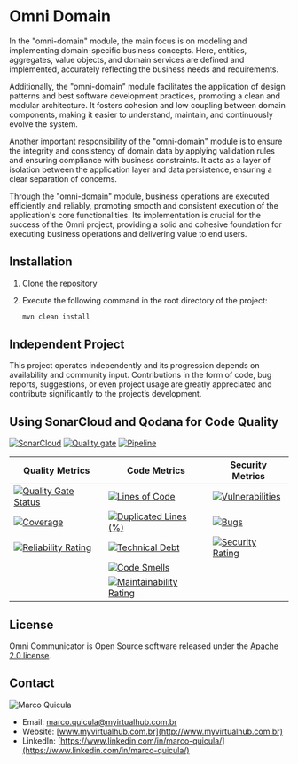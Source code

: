 # Omni Domain

In the "omni-domain" module, the main focus is on modeling and implementing domain-specific business concepts. Here, entities, aggregates, value objects, and domain services are defined and implemented, accurately reflecting the business needs and requirements.

Additionally, the "omni-domain" module facilitates the application of design patterns and best software development practices, promoting a clean and modular architecture. It fosters cohesion and low coupling between domain components, making it easier to understand, maintain, and continuously evolve the system.

Another important responsibility of the "omni-domain" module is to ensure the integrity and consistency of domain data by applying validation rules and ensuring compliance with business constraints. It acts as a layer of isolation between the application layer and data persistence, ensuring a clear separation of concerns.

Through the "omni-domain" module, business operations are executed efficiently and reliably, promoting smooth and consistent execution of the application's core functionalities. Its implementation is crucial for the success of the Omni project, providing a solid and cohesive foundation for executing business operations and delivering value to end users.

## Installation

1. Clone the repository
2. Execute the following command in the root directory of the project:

    ```bash
    mvn clean install
    ```

## Independent Project

This project operates independently and its progression depends on availability and community input. Contributions in the form of code, bug reports, suggestions, or even project usage are greatly appreciated and contribute significantly to the project’s development.

## Using SonarCloud and Qodana for Code Quality

[![SonarCloud](https://sonarcloud.io/images/project_badges/sonarcloud-white.svg)](https://sonarcloud.io/summary/new_code?id=my-virtual-hub_omni-domain)
[![Quality gate](https://sonarcloud.io/api/project_badges/quality_gate?project=my-virtual-hub_omni-domain)](https://sonarcloud.io/summary/new_code?id=my-virtual-hub_omni-domain) [![Pipeline](https://github.com/my-virtual-hub/omni-domain/actions/workflows/pipeline.yaml/badge.svg)](https://github.com/my-virtual-hub/omni-domain/actions/workflows/pipeline.yaml)

| Quality Metrics | Code Metrics | Security Metrics |
|---|---|---|
| [![Quality Gate Status](https://sonarcloud.io/api/project_badges/measure?project=my-virtual-hub_omni-domain&metric=alert_status)](https://sonarcloud.io/summary/new_code?id=my-virtual-hub_omni-domain) | [![Lines of Code](https://sonarcloud.io/api/project_badges/measure?project=my-virtual-hub_omni-domain&metric=ncloc)](https://sonarcloud.io/summary/new_code?id=my-virtual-hub_omni-domain) | [![Vulnerabilities](https://sonarcloud.io/api/project_badges/measure?project=my-virtual-hub_omni-domain&metric=vulnerabilities)](https://sonarcloud.io/summary/new_code?id=my-virtual-hub_omni-domain) |
| [![Coverage](https://sonarcloud.io/api/project_badges/measure?project=my-virtual-hub_omni-domain&metric=coverage)](https://sonarcloud.io/summary/new_code?id=my-virtual-hub_omni-domain) | [![Duplicated Lines (%)](https://sonarcloud.io/api/project_badges/measure?project=my-virtual-hub_omni-domain&metric=duplicated_lines_density)](https://sonarcloud.io/summary/new_code?id=my-virtual-hub_omni-domain) | [![Bugs](https://sonarcloud.io/api/project_badges/measure?project=my-virtual-hub_omni-domain&metric=bugs)](https://sonarcloud.io/summary/new_code?id=my-virtual-hub_omni-domain) |
| [![Reliability Rating](https://sonarcloud.io/api/project_badges/measure?project=my-virtual-hub_omni-domain&metric=reliability_rating)](https://sonarcloud.io/summary/new_code?id=my-virtual-hub_omni-domain) | [![Technical Debt](https://sonarcloud.io/api/project_badges/measure?project=my-virtual-hub_omni-domain&metric=sqale_index)](https://sonarcloud.io/summary/new_code?id=my-virtual-hub_omni-domain) | [![Security Rating](https://sonarcloud.io/api/project_badges/measure?project=my-virtual-hub_omni-domain&metric=security_rating)](https://sonarcloud.io/summary/new_code?id=my-virtual-hub_omni-domain) |
| | [![Code Smells](https://sonarcloud.io/api/project_badges/measure?project=my-virtual-hub_omni-domain&metric=code_smells)](https://sonarcloud.io/summary/new_code?id=my-virtual-hub_omni-domain) | |
| | [![Maintainability Rating](https://sonarcloud.io/api/project_badges/measure?project=my-virtual-hub_omni-domain&metric=sqale_rating)](https://sonarcloud.io/summary/new_code?id=my-virtual-hub_omni-domain) | |

## License

Omni Communicator is Open Source software released under the [Apache 2.0 license](https://www.apache.org/licenses/LICENSE-2.0.html).

## Contact

![Marco Quicula](images/marco.png)

- Email: [marco.quicula@myirtualhub.com.br](mailto:marco.quicula@myvirtualhub.com.br)
- Website: [www.myvirtualhub.com.br](http://www.myvirtualhub.com.br)
- LinkedIn: [https://www.linkedin.com/in/marco-quicula/](https://www.linkedin.com/in/marco-quicula/)

